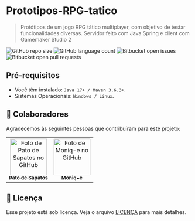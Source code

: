 # Prototipos-RPG-tatico
> Protótipos de um jogo RPG tático multiplayer, com objetivo de testar funcionalidades diversas.
> Servidor feito com Java Spring e client com Gamemaker Studio 2

![GitHub repo size](https://img.shields.io/github/repo-size/PatoDeSapatos/Prototipos-RPG-tatico?style=for-the-badge)
![GitHub language count](https://img.shields.io/github/languages/count/PatoDeSapatos/Prototipos-RPG-tatico?style=for-the-badge)
![Bitbucket open issues](https://img.shields.io/bitbucket/issues/PatoDeSapatos/Prototipos-RPG-tatico?style=for-the-badge)
![Bitbucket open pull requests](https://img.shields.io/bitbucket/pr-raw/PatoDeSapatos/Prototipos-RPG-tatico?style=for-the-badge)

## Pré-requisitos

- Você têm instalado:  ` Java 17+ / Maven 3.6.3+ `.
- Sistemas Operacionais:  ` Windows / Linux `.

## 🤝 Colaboradores

Agradecemos às seguintes pessoas que contribuíram para este projeto:

<table>
  <tr>
    <td align="center">
      <a href="https://github.com/PatoDeSapatos" title="PatoDeSapatos">
        <img src="https://avatars.githubusercontent.com/u/112494130?v=4" width="100px;" alt="Foto de Pato de Sapatos no GitHub"/><br>
        <sub>
          <b>Pato de Sapatos</b>
        </sub>
      </a>
    </td>
    <td align="center">
      <a href="https://github.com/moniq-e" title="Moniq-e">
        <img src="https://avatars.githubusercontent.com/u/79199057?v=4" width="100px;" alt="Foto de Moniq-e no GitHub"/><br>
        <sub>
          <b>Moniq-e</b>
        </sub>
      </a>
    </td>
  </tr>
</table>

## 📝 Licença

Esse projeto está sob licença. Veja o arquivo [LICENÇA](LICENSE) para mais detalhes.
